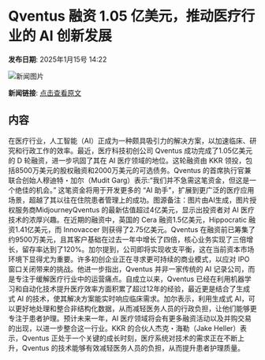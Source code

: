 # Qventus 融资 1.05 亿美元，推动医疗行业的 AI 创新发展

**发布日期**: 2025年1月15号 14:22

![新闻图片](https://pic.chinaz.com/picmap/202005221631385342_10.jpg)

**新闻链接**: [点击查看原文](https://www.aibase.com/zh/news/14737)

## 内容

在医疗行业，人工智能（AI）正成为一种颇具吸引力的解决方案，以加速临床、研究和行政工作的效率。最近，医疗科技初创公司 Qventus 成功完成了1.05亿美元的 D 轮融资，进一步巩固了其在 AI 医疗领域的地位。这轮融资由 KKR 领投，包括8500万美元的股权融资和2000万美元的可选债务。Qventus 的首席执行官兼联合创始人穆迪特・加尔（Mudit Garg）表示:“我们并不急需这笔资金，但这是一个绝佳的机会。” 这笔资金将用于开发更多的 “AI 助手”，扩展到更广泛的医疗应用场景，超越了其以往在住院患者管理上的成功。图源备注：图片由AI生成，图片授权服务商MidjourneyQventus 的最新估值超过4亿美元，显示出投资者对 AI 医疗技术的浓厚兴趣。在近期的融资中，英国的 Cera 融资1.5亿美元，Hippocratic 融资1.41亿美元，而 Innovaccer 则获得了2.75亿美元。Qventus 在融资前已筹集了约9500万美元，且其客户基础在过去一年中增长了四倍，核心业务实现了三倍增长，留存率达到了120%。加尔提到，公司即将实现收支平衡，这在当前资本市场环境下显得尤为重要。许多初创企业正在寻求更可持续的商业模式，以应对 IPO 窗口关闭带来的挑战。他进一步指出，Qventus 并非一家传统的 AI 记录公司，而是专注于缓解医疗行业中的运营痛点。自成立以来，Qventus 已经在利用机器学习和自动化技术提升医疗效率方面积累了超过12年的经验，最近更是结合了生成式 AI 的技术，使其解决方案能实时响应临床需求。加尔表示，利用生成式 AI，可以更好地处理和整合非结构化数据，从而减轻医务人员的行政负担，让他们能够更专注于患者护理。预计未来一年，AI 医疗领域将会有更多融资活动以及并购交易的出现，以进一步整合这一行业。KKR 的合伙人杰克・海勒（Jake Heller）表示，Qventus 正处于一个关键的成长时刻，医疗系统对技术的需求正在不断上升，Qventus 的技术能够有效减轻医务人员的负担，从而提升患者护理质量。
